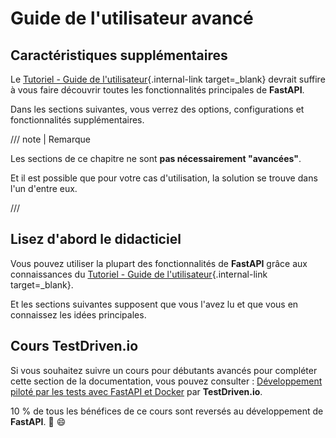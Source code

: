 # Guide de l'utilisateur avancé

## Caractéristiques supplémentaires

Le [Tutoriel - Guide de l'utilisateur](../tutorial/index.md){.internal-link target=_blank} devrait suffire à vous faire découvrir toutes les fonctionnalités principales de **FastAPI**.

Dans les sections suivantes, vous verrez des options, configurations et fonctionnalités supplémentaires.

/// note | Remarque

Les sections de ce chapitre ne sont **pas nécessairement "avancées"**.

Et il est possible que pour votre cas d'utilisation, la solution se trouve dans l'un d'entre eux.

///

## Lisez d'abord le didacticiel

Vous pouvez utiliser la plupart des fonctionnalités de **FastAPI** grâce aux connaissances du [Tutoriel - Guide de l'utilisateur](../tutorial/index.md){.internal-link target=_blank}.

Et les sections suivantes supposent que vous l'avez lu et que vous en connaissez les idées principales.

## Cours TestDriven.io

Si vous souhaitez suivre un cours pour débutants avancés pour compléter cette section de la documentation, vous pouvez consulter : <a href="https://testdrive.io/courses/tdd-fastapi/" class="external- link" target="_blank">Développement piloté par les tests avec FastAPI et Docker</a> par **TestDriven.io**.

10 % de tous les bénéfices de ce cours sont reversés au développement de **FastAPI**. 🎉 😄
